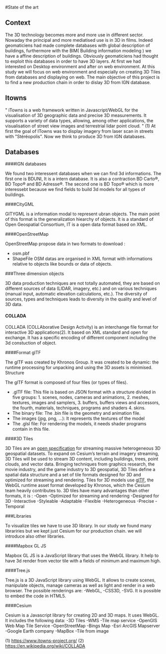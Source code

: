#State of the art

Context
-----------

The 3D technology becomes more and more use in different sector. Nowaday the principal and more mediatised use is in 3D in films. Indeed geomaticiens had made complete databases with global description of buildings, furthermore with the BIM( Building information modeling ) we have a affine description of buildings. Obviously geomaticiens had thought to exploit this databases in order to have 3D layers. At first we had interested on Desktop environment and after on web environment. 
At this study we will focus on web environment and especially on creating 3D Tiles from databases and displaying on web.
The main objective of this project is to find a new production chain in order to dislay 3D from IGN database.

Itowns 
---------

" iTowns is a web framework written in Javascript/WebGL for the visualisation of 3D geographic data and precise 3D measurements. It supports a variety of data types, allowing, among other applications, the visualisation of street view images and terrestrial lidar point cloud. " (1)
At first the goal of ITowns was to display imagery from laser scan in streets with "Stéréopolis". Now we think to produce 3D from IGN databases.

Databases
--------------

####IGN databases

We found two interessent databases when we can find 3d informations. The first one is BDUNI, It is a intern database. It is also a contraction BD Carto®, BD Topo® and BD Adresse®. The second one is  BD Topo®  which is more interessebt because we find fields to build 3d models for all types of buildings.



####CityGML

GITYGML is a information modal to represent ubran objects. The main point of this format is the generalization hiearchy of objects. It is a standard of Open Geospatial Consortium, IT is a open data format based on XML.

####OpenStreetMap

OpenStreetMap propose data in two formats to download :	
- osm.pbf
- ShapeFile
OSM datas are organised in XML format with informations relative to objects like bounds or data of objects.

###Three dimension objects 

3D data production techniques are not totally automated, they are based on different sources of data (LIDAR, imagery, etc.) and on various techniques (manual input, automatic elevation calculations, etc.). The diversity of sources, types and techniques leads to diversity in the quality and level of 3D data.

#### COLLADA

COLLADA (COLLAborative Design Activity) is an interchange file format for interactive 3D applications(2). It based on XML standard and open for exchange. It has a specific encoding of different component including the 3d constuction of object.

####Format glTF

The glTF was created by Khronos Group. It was created to be dynamic: the runtime processing for unpacking and using the 3D assets is minimised.
Structure

The glTF format is composed of four files (or types of files).
- .glTF file: This file is based on JSON format with a structure divided in five groups: 1. scenes, nodes, cameras and animations, 2. meshes, textures, images and samplers, 3. buffers, buffers views and accessors, the fourth, materials, techniques, programs and shaders 4. skins.
- The binary file: The .bin file is the geometry and animation file.
- The images (jpg, png, ...): It represents the textures of the model
- The .glsl file: For rendering the models, it needs shader programs contain in this file.


####3D Tiles

3D Tiles are an [open specification](https://github.com/AnalyticalGraphicsInc/3d-tiles) for streaming massive heterogeneous 3D geospatial datasets. To expand on Cesium’s terrain and imagery streaming, 3D Tiles will be used to stream 3D content, including buildings, trees, point clouds, and vector data.
Bringing techniques from graphics research, the movie industry, and the game industry to 3D geospatial, 3D Tiles define a spatial data structure and a set of tile formats designed for 3D and optimized for streaming and rendering. Tiles for 3D models use [glTF](https://www.khronos.org/gltf), the WebGL runtime asset format developed by Khronos, which the Cesium team heavily contributes to.
3D tiles have many advantages than other formats, it is :
-Open
-Optimized for streaming and rendering
-Designed for 3D
-Interactive
-Styleable
-Adaptable
-Flexible
-Heterogeneous
-Precise
-Temporal

###Libraries

To visualize tiles we have to use 3D library. In our study we found many librariries but we kept just Cesium for our production chain. we will introduce also other libraries.

####Mapbox GL JS 

Mapbox GL JS is a JavaScript library that uses the WebGL library. It help to have 3d render from vector tile with a fields of minimum and maximum high.

####Tree.js

Tree.js is a 3D JavaScript library using WebGL. It allows to create scenes, manipulate objects, manage cameras as well as light and render in a web browser. The possible renderings are:
-WebGL,
-CSS3D,
-SVG. It is possible to embed the code in HTML5.

####Cesium

Cesium is a Javascript library for creating 2D and 3D maps. It uses WebGL.
It includes the following data:
-3D Tiles
-WMS
-Tile map service
-OpenGIS Web Map Tile Service
-OpenStreetMap
-Bings Map
-Esri ArcGIS Mapserver
-Google Earth company
-MapBox
-Tile from image

(1) https://www.itowns-project.org/
(2) https://en.wikipedia.org/wiki/COLLADA